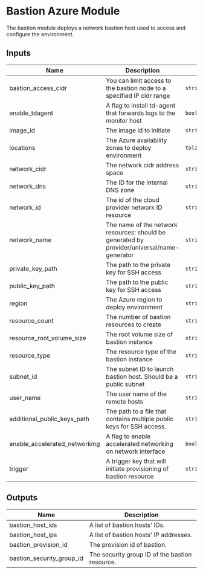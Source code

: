 # Bastion Azure Module

The bastion module deploys a network bastion host used to access and configure the environment.

<!-- BEGINNING OF PRE-COMMIT-TERRAFORM DOCS HOOK -->
## Inputs

| Name | Description | Type | Default | Required |
|------|-------------|------|---------|:--------:|
| bastion_access_cidr | You can limit access to the bastion node to a specified IP cidr range | `string` | n/a | yes |
| enable_tdagent | A flag to install td-agent that forwards logs to the monitor host | `bool` | n/a | yes |
| image_id | The image id to initiate | `string` | n/a | yes |
| locations | The Azure availability zones to deploy environment | `tolist(string)` | n/a | yes |
| network_cidr | The network cidr address space | `string` | n/a | yes |
| network_dns | The ID for the internal DNS zone | `string` | n/a | yes |
| network_id | The id of the cloud provider network ID resource | `string` | n/a | yes |
| network_name | The name of the network resources: should be generated by provider/universal/name-generator | `string` | n/a | yes |
| private_key_path | The path to the private key for SSH access | `string` | n/a | yes |
| public_key_path | The path to the public key for SSH access | `string` | n/a | yes |
| region | The Azure region to deploy environment | `string` | n/a | yes |
| resource_count | The number of bastion resources to create | `string` | n/a | yes |
| resource_root_volume_size | The root volume size of bastion instance | `string` | n/a | yes |
| resource_type | The resource type of the bastion instance | `string` | n/a | yes |
| subnet_id | The subnet ID to launch bastion host. Should be a public subnet | `string` | n/a | yes |
| user_name | The user name of the remote hosts | `string` | n/a | yes |
| additional_public_keys_path | The path to a file that contains multiple public keys for SSH access. | `string` | `""` | no |
| enable_accelerated_networking | A flag to enable accelerated networking on network interface | `bool` | `false` | no |
| trigger | A trigger key that will initiate provisioning of bastion resource | `string` | `""` | no |

## Outputs

| Name | Description |
|------|-------------|
| bastion_host_ids | A list of bastion hosts' IDs. |
| bastion_host_ips | A list of bastion hosts' IP addresses. |
| bastion_provision_id | The provision id of bastion. |
| bastion_security_group_id | The security group ID of the bastion resource. |

<!-- END OF PRE-COMMIT-TERRAFORM DOCS HOOK -->
